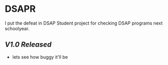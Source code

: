 # DSAPR
I put the defeat in DSAP
Student project for checking DSAP programs next schoolyear.

## *V1.0 Released*
- lets see how buggy it'll be
